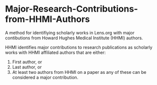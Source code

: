 # Major-Research-Contributions-from-HHMI-Authors

A method for identifiying scholarly works in Lens.org with major contibutions from Howard Hughes Medical Institute (HHMI) authors.

HHMI identifies major contributions to research publications as scholarly works with HHMI affiliated authors that are either:
1. First author, or 
2. Last author, or
3. At least two authors from HHMI on a paper  as any of these can be considered a major contribution.
